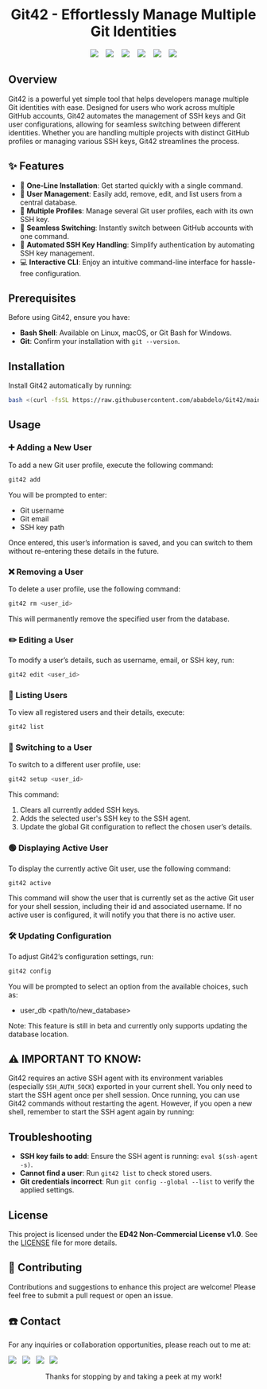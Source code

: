 <h1 align="center">
Git42 - Effortlessly Manage Multiple Git Identities
</h1>

<p align="center">
  <img src="https://img.shields.io/github/last-commit/ababdelo/Git42?style=flat-square" /> &nbsp;&nbsp;
  <img src="https://img.shields.io/github/commit-activity/m/ababdelo/Git42?style=flat-square" /> &nbsp;&nbsp;
  <img src="https://img.shields.io/github/followers/ababdelo" /> &nbsp;&nbsp;
  <img src="https://api.visitorbadge.io/api/visitors?path=https%3A%2F%2Fgithub.com%2Fababdelo%2FGit42&label=Repository%20Visits&countColor=%230c7ebe&style=flat&labelStyle=none"/> &nbsp;&nbsp;
  <img src="https://img.shields.io/github/stars/ababdelo/Git42" /> &nbsp;&nbsp;
  <img src="https://img.shields.io/github/contributors/ababdelo/Git42?style=flat-square" />
</p>

## Overview

Git42 is a powerful yet simple tool that helps developers manage multiple Git identities with ease. Designed for users who work across multiple GitHub accounts, Git42 automates the management of SSH keys and Git user configurations, allowing for seamless switching between different identities. Whether you are handling multiple projects with distinct GitHub profiles or managing various SSH keys, Git42 streamlines the process.

## ✨ Features

- 🚀 **One-Line Installation**: Get started quickly with a single command.
- 👥 **User Management**: Easily add, remove, edit, and list users from a central database.
- 🔑 **Multiple Profiles**: Manage several Git user profiles, each with its own SSH key.
- 🔄 **Seamless Switching**: Instantly switch between GitHub accounts with one command.
- 🤖 **Automated SSH Key Handling**: Simplify authentication by automating SSH key management.
- 💻 **Interactive CLI**: Enjoy an intuitive command-line interface for hassle-free configuration.

## Prerequisites

Before using Git42, ensure you have:

- **Bash Shell**: Available on Linux, macOS, or Git Bash for Windows.
- **Git**: Confirm your installation with `git --version`.

## Installation

Install Git42 automatically by running:

```bash
bash <(curl -fsSL https://raw.githubusercontent.com/ababdelo/Git42/main/install.sh)
```

## Usage

### ➕ Adding a New User

To add a new Git user profile, execute the following command:

```bash
git42 add
```

You will be prompted to enter:

- Git username
- Git email
- SSH key path

Once entered, this user’s information is saved, and you can switch to them without re-entering these details in the future.

### ❌ Removing a User

To delete a user profile, use the following command:

```bash
git42 rm <user_id>
```

This will permanently remove the specified user from the database.

### ✏️ Editing a User

To modify a user’s details, such as username, email, or SSH key, run:

```bash
git42 edit <user_id>
```

### 📑 Listing Users

To view all registered users and their details, execute:

```bash
git42 list
```

### 🔄️ Switching to a User

To switch to a different user profile, use:

```bash
git42 setup <user_id>
```

This command:

1. Clears all currently added SSH keys.
2. Adds the selected user's SSH key to the SSH agent.
3. Update the global Git configuration to reflect the chosen user’s details.

### 🟢 Displaying Active User

To display the currently active Git user, use the following command:

```bash
git42 active
```

This command will show the user that is currently set as the active Git user for your shell session, including their id and associated username. If no active user is configured, it will notify you that there is no active user.

### 🛠️ Updating Configuration

To adjust Git42’s configuration settings, run:

```bash
git42 config 
```

You will be prompted to select an option from the available choices, such as:

- user_db <path/to/new_database>

Note: This feature is still in beta and currently only supports updating the database location.

## ⚠️ IMPORTANT TO KNOW:
Git42 requires an active SSH agent with its environment variables (especially `SSH_AUTH_SOCK`) exported in your current shell. You only need to start the SSH agent once per shell session. Once running, you can use Git42 commands without restarting the agent. However, if you open a new shell, remember to start the SSH agent again by running:

## Troubleshooting

- **SSH key fails to add**: Ensure the SSH agent is running: `eval $(ssh-agent -s)`.
- **Cannot find a user**: Run `git42 list` to check stored users.
- **Git credentials incorrect**: Run `git config --global --list` to verify the applied settings.

## License

This project is licensed under the **ED42 Non-Commercial License v1.0**. See the [LICENSE](license.md) file for more details.

## 🤝 Contributing

Contributions and suggestions to enhance this project are welcome! Please feel free to submit a pull request or open an issue.

##  ☎️ Contact

For any inquiries or collaboration opportunities, please reach out to me at:

<p align="center" style="display: inline;">
    <a href="mailto:ababdelo.ed42@gmail.com"> <img src="https://img.shields.io/badge/Gmail-EA4335?style=flat&logo=gmail&logoColor=white"/></a>&nbsp;&nbsp;
    <a href="https://www.linkedin.com/in/ababdelo"> <img src="https://img.shields.io/badge/LinkedIn-0A66C2?style=flat&logo=linkedin&logoColor=white"/></a>&nbsp;&nbsp;
    <a href="https://github.com/ababdelo"> <img src="https://img.shields.io/badge/GitHub-181717?style=flat&logo=github&logoColor=white"/></a>&nbsp;&nbsp;
    <a href="https://www.instagram.com/edunwant42"> <img src="https://img.shields.io/badge/Instagram-E4405F?style=flat&logo=instagram&logoColor=white"/></a>&nbsp;&nbsp;
</p>

<p align="center">Thanks for stopping by and taking a peek at my work!</p>
